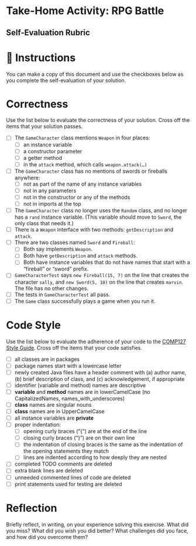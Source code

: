 # Take-Home Activity: RPG Battle

## Self-Evaluation Rubric

# 🔴 Instructions

You can make a copy of this document and use the checkboxes below as you complete the self-evaluation of your solution.

# Correctness

Use the list below to evaluate the correctness of your solution. Cross off the items that your solution passes.

- [ ] The `GameCharacter` class mentions `Weapon` in four places:
  - [ ] an instance variable
  - [ ] a constructor parameter
  - [ ] a getter method
  - [ ] in the `attack` method, which calls `weapon.attack(…)`
- [ ] The `GameCharacter` class has no mentions of swords or fireballs anywhere:
  - [ ] not as part of the name of any instance variables
  - [ ] not in any parameters
  - [ ] not in the constructor or any of the methods
  - [ ] not in imports at the top
- [ ] The `GameCharacter` class no longer uses the `Random` class, and no longer has a `rand` instance variable. (This variable should move to `Sword`, the only class that needs it.)
- [ ] There is a `Weapon` interface with two methods: `getDescription` and `attack`.
- [ ] There are two classes named `Sword` and `Fireball`:
  - [ ] Both say implements `Weapon`.
  - [ ] Both have `getDescription` and `attack` methods.
  - [ ] Both have instance variables that do not have names that start with a “fireball” or “sword” prefix.
- [ ] `GameCharacterTest` says `new Fireball(15, 7)` on the line that creates the character `sally`, and `new Sword(5, 10)` on the line that creates `marvin`. The file has no other changes.
- [ ] The tests in `GameCharacterTest` all pass.
- [ ] The `Game` class successfully plays a game when you run it.

# Code Style

Use the list below to evaluate the adherence of your code to the [COMP127 Style Guide](https://f25.comp127.innig.net/resources/style-guide/). Cross off the items that your code satisfies.

- [ ] all classes are in packages
- [ ] package names start with a lowercase letter
- [ ] newly created Java files have a header comment with (a) author name, (b) brief description of class, and (c) acknowledgement, if appropriate
- [ ] identifier (variable and method) names are descriptive
- [ ] **variable** and **method** names are in lowerCamelCase (no CapitalizedNames,  names\_with\_underscores)
- [ ] **class** names are singular nouns
- [ ] **class** names are in UpperCamelCase
- [ ] all instance variables are **private**
- [ ] proper indentation:
  - [ ] opening curly braces (“{”) are at the end of the line
  - [ ] closing curly braces (“}”) are on their own line
  - [ ] the indentation of closing braces is the same as the indentation of the opening statements they match
  - [ ] lines are indented according to how deeply they are nested
- [ ] completed TODO comments are deleted
- [ ] extra blank lines are deleted
- [ ] unneeded commented lines of code are deleted
- [ ] print statements used for testing are deleted

# Reflection

Briefly reflect, in writing, on your experience solving this exercise. What did you miss?  What did you wish you did better?  What challenges did you face, and how did you overcome them?
